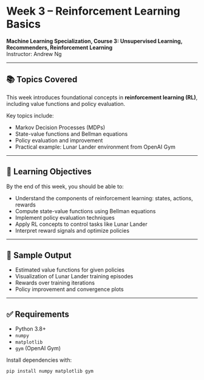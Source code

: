 # Week 3 – Reinforcement Learning Basics  
**Machine Learning Specialization, Course 3: Unsupervised Learning, Recommenders, Reinforcement Learning**  
Instructor: Andrew Ng

---

## 📚 Topics Covered  
This week introduces foundational concepts in **reinforcement learning (RL)**, including value functions and policy evaluation.

Key topics include:

- Markov Decision Processes (MDPs)
- State-value functions and Bellman equations
- Policy evaluation and improvement
- Practical example: Lunar Lander environment from OpenAI Gym

---

## 🧠 Learning Objectives  
By the end of this week, you should be able to:

- Understand the components of reinforcement learning: states, actions, rewards
- Compute state-value functions using Bellman equations
- Implement policy evaluation techniques
- Apply RL concepts to control tasks like Lunar Lander
- Interpret reward signals and optimize policies

---

## 🧪 Sample Output  
- Estimated value functions for given policies  
- Visualization of Lunar Lander training episodes  
- Rewards over training iterations  
- Policy improvement and convergence plots  

---

## ✅ Requirements

- Python 3.8+  
- `numpy`  
- `matplotlib`  
- `gym` (OpenAI Gym)  

Install dependencies with:

```bash
pip install numpy matplotlib gym
